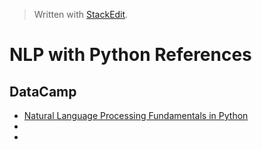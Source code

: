 > Written with [StackEdit](https://stackedit.io/).

# NLP with Python References

## DataCamp

- [Natural Language Processing Fundamentals in Python](https://www.datacamp.com/courses/natural-language-processing-fundamentals-in-python)
- 
- 

<!--stackedit_data:
eyJoaXN0b3J5IjpbNTkwMjMzMjExXX0=
-->